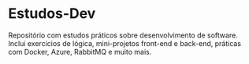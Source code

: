 # Estudos-Dev
Repositório com estudos práticos sobre desenvolvimento de software. Inclui exercícios de lógica, mini-projetos front-end e back-end, práticas com Docker, Azure, RabbitMQ e muito mais.
